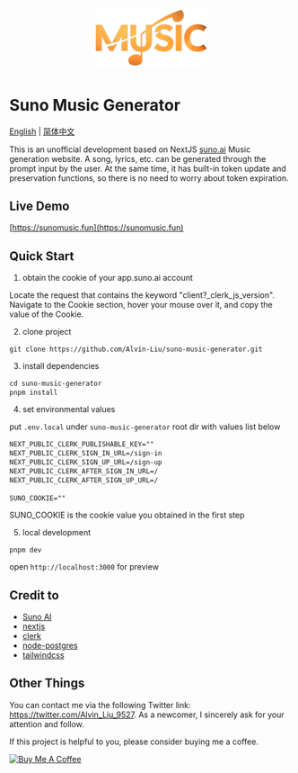<p align="center">
  <img alt="Suno Music Generator" src="https://github.com/Alvin-Liu/suno-music-generator/blob/master/public/logo.png" width="200" style="margin-bottom: 10px;">
</p>

# Suno Music Generator

[English](./README.md) | [简体中文](./README_CN.md)

This is an unofficial development based on NextJS [suno.ai](https://www.suno.ai) Music generation website. A song, lyrics, etc. can be generated through the prompt input by the user. At the same time, it has built-in token update and preservation functions, so there is no need to worry about token expiration.

## Live Demo

[https://sunomusic.fun](https://sunomusic.fun)

## Quick Start

1. obtain the cookie of your app.suno.ai account

Locate the request that contains the keyword "client?_clerk_js_version". Navigate to the Cookie section, hover your mouse over it, and copy the value of the Cookie.

2. clone project

```shell
git clone https://github.com/Alvin-Liu/suno-music-generator.git
```

3. install dependencies

```shell
cd suno-music-generator
pnpm install
```

4. set environmental values

put `.env.local` under `suno-music-generator` root dir with values list below

```
NEXT_PUBLIC_CLERK_PUBLISHABLE_KEY=""
NEXT_PUBLIC_CLERK_SIGN_IN_URL=/sign-in
NEXT_PUBLIC_CLERK_SIGN_UP_URL=/sign-up
NEXT_PUBLIC_CLERK_AFTER_SIGN_IN_URL=/
NEXT_PUBLIC_CLERK_AFTER_SIGN_UP_URL=/

SUNO_COOKIE=""
```

SUNO_COOKIE is the cookie value you obtained in the first step

5. local development

```shell
pnpm dev
```

open `http://localhost:3000` for preview

## Credit to

- [Suno AI](https://www.suno.ai)
- [nextjs](https://nextjs.org/docs)
- [clerk](https://clerk.com/docs/quickstarts/nextjs)
- [node-postgres](https://node-postgres.com/)
- [tailwindcss](https://tailwindcss.com/)

## Other Things

You can contact me via the following Twitter link: https://twitter.com/Alvin_Liu_9527. As a newcomer, I sincerely ask for your attention and follow.

If this project is helpful to you, please consider buying me a coffee. 

<a href="https://www.buymeacoffee.com/vnorange" target="_blank"><img src="https://cdn.buymeacoffee.com/buttons/default-orange.png" alt="Buy Me A Coffee" height="40" width="174"></a>
